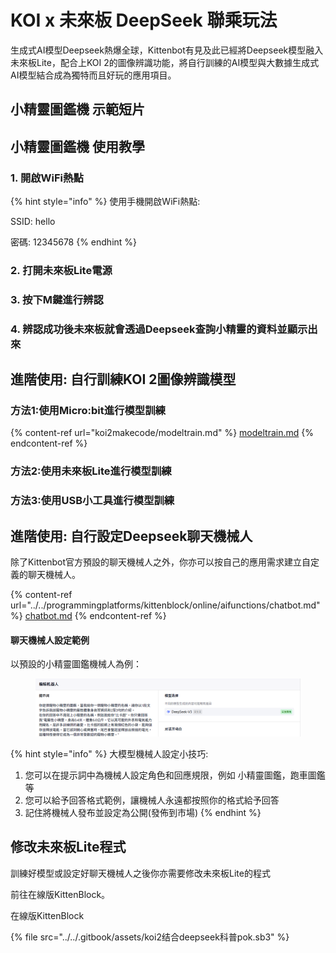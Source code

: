 # KOI x 未來板 DeepSeek 聯乘玩法

生成式AI模型Deepseek熱爆全球，Kittenbot有見及此已經將Deepseek模型融入未來板Lite，配合上KOI 2的圖像辨識功能，將自行訓練的AI模型與大數據生成式AI模型結合成為獨特而且好玩的應用項目。

## 小精靈圖鑑機 示範短片

## 小精靈圖鑑機 使用教學

### 1. 開啟WiFi熱點

{% hint style="info" %}
使用手機開啟WiFi熱點:

SSID: hello

密碼: 12345678
{% endhint %}

### 2. 打開未來板Lite電源

### 3. 按下M鍵進行辨認

### 4. 辨認成功後未來板就會透過Deepseek查詢小精靈的資料並顯示出來

## 進階使用: 自行訓練KOI 2圖像辨識模型

### 方法1:使用Micro:bit進行模型訓練

{% content-ref url="koi2makecode/modeltrain.md" %}
[modeltrain.md](koi2makecode/modeltrain.md)
{% endcontent-ref %}

### 方法2:使用未來板Lite進行模型訓練

### 方法3:使用USB小工具進行模型訓練

## 進階使用: 自行設定Deepseek聊天機械人

除了Kittenbot官方預設的聊天機械人之外，你亦可以按自己的應用需求建立自定義的聊天機械人。

{% content-ref url="../../programmingplatforms/kittenblock/online/aifunctions/chatbot.md" %}
[chatbot.md](../../programmingplatforms/kittenblock/online/aifunctions/chatbot.md)
{% endcontent-ref %}

#### 聊天機械人設定範例

以預設的小精靈圖鑑機械人為例：

<figure><img src="../../.gitbook/assets/image (1) (1) (1) (1) (1) (1) (1) (1) (1) (1) (1).png" alt=""><figcaption></figcaption></figure>

{% hint style="info" %}
大模型機械人設定小技巧:

1. 您可以在提示詞中為機械人設定角色和回應規限，例如 小精靈圖鑑，跑車圖鑑等
2. 您可以給予回答格式範例，讓機械人永遠都按照你的格式給予回答
3. 記住將機械人發布並設定為公開(發佈到市場)
{% endhint %}

## 修改未來板Lite程式

訓練好模型或設定好聊天機械人之後你亦需要修改未來板Lite的程式

前往在線版KittenBlock。

在線版KittenBlock

{% file src="../../.gitbook/assets/koi2结合deepseek科普pok.sb3" %}



